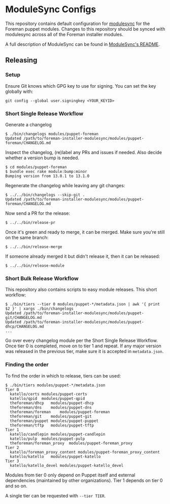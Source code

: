 # ModuleSync Configs

This repository contains default configuration for
[modulesync](https://github.com/puppetlabs/modulesync) for the Foreman
puppet modules. Changes to this repository should be synced with modulesync
across all of the Foreman installer modules.

A full description of ModuleSync can be found in [ModuleSync's
README](https://github.com/puppetlabs/modulesync).

## Releasing

### Setup

Ensure Git knows which GPG key to use for signing. You can set the key globally with:

```
git config --global user.signingkey <YOUR_KEYID>
```

### Short Single Release Workflow

Generate a changelog

```console
$ ./bin/changelogs modules/puppet-foreman
Updated /path/to/foreman-installer-modulesync/modules/puppet-foreman/CHANGELOG.md
```

Inspect the changelog, (re)label any PRs and issues if needed. Also decide whether a version bump is needed.

```console
$ cd modules/puppet-foreman
$ bundle exec rake module:bump:minor
Bumping version from 13.0.1 to 13.1.0
```

Regenerate the changelog while leaving any git changes:

```console
$ ../../bin/changelogs --skip-git .
Updated /path/to/foreman-installer-modulesync/modules/puppet-foreman/CHANGELOG.md
```

Now send a PR for the release:

```console
$ ../../bin/release-pr
```

Once it's green and ready to merge, it can be merged. Make sure you're still on the same branch:

```console
$ ../../bin/release-merge
```

If someone already merged it but didn't release it, then it can be released:

```console
$ ../../bin/release-module
```

### Short Bulk Release Workflow

This repository also contains scripts to easy module releases. This short workflow:

```console
$ ./bin/tiers --tier 0 modules/puppet-*/metadata.json | awk '{ print $2 }' | xargs ./bin/changelogs
Updated /path/to/foreman-installer-modulesync/modules/puppet-git/CHANGELOG.md
Updated /path/to/foreman-installer-modulesync/modules/puppet-dhcp/CHANGELOG.md
...
```

Go over every changelog module per the Short Single Release Workflow. Once tier 0 is completed, move on to tier 1 and repeat. If any major version was released in the previous tier, make sure it is accepted in `metadata.json`.

### Finding the order

To find the order in which to release, tiers can be used:

```console
$ ./bin/tiers modules/puppet-*/metadata.json
Tier 0
  katello/certs	modules/puppet-certs
  katello/qpid	modules/puppet-qpid
  theforeman/dhcp	modules/puppet-dhcp
  theforeman/dns	modules/puppet-dns
  theforeman/foreman	modules/puppet-foreman
  theforeman/git	modules/puppet-git
  theforeman/puppet	modules/puppet-puppet
  theforeman/tftp	modules/puppet-tftp
Tier 1
  katello/candlepin	modules/puppet-candlepin
  katello/pulp	modules/puppet-pulp
  theforeman/foreman_proxy	modules/puppet-foreman_proxy
Tier 2
  katello/foreman_proxy_content	modules/puppet-foreman_proxy_content
  katello/katello	modules/puppet-katello
Tier 3
  katello/katello_devel	modules/puppet-katello_devel
```

Modules from tier 0 only depend on Puppet itself and external dependencies (maintained by other organizations). Tier 1 depends on tier 0 and so on.

A single tier can be requested with `--tier TIER`.
